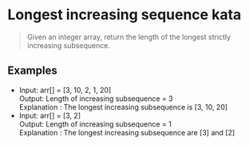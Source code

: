 # Longest increasing sequence kata

> Given an integer array, return the length of the longest strictly increasing subsequence.

## Examples

- Input: arr[] = [3, 10, 2, 1, 20]<br>
Output: Length of increasing subsequence  = 3<br>
Explanation : The longest increasing subsequence is [3, 10, 20]
- Input: arr[] = [3, 2]<br>
Output: Length of increasing subsequence  = 1<br>
Explanation : The longest increasing subsequence are [3] and [2]